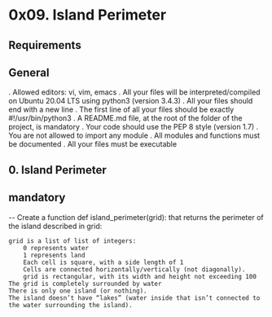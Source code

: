 # 0x09. Island Perimeter 
## Requirements
## General

   . Allowed editors: vi, vim, emacs
   . All your files will be interpreted/compiled on Ubuntu 20.04 LTS using python3 (version 3.4.3)
   . All your files should end with a new line
   . The first line of all your files should be exactly #!/usr/bin/python3
   . A README.md file, at the root of the folder of the project, is mandatory
   . Your code should use the PEP 8 style (version 1.7)
   . You are not allowed to import any module
   . All modules and functions must be documented
   . All your files must be executable


## 0. Island Perimeter
## mandatory

-- Create a function def island_perimeter(grid): that returns the perimeter of the island described in grid:

    grid is a list of list of integers:
        0 represents water
        1 represents land
        Each cell is square, with a side length of 1
        Cells are connected horizontally/vertically (not diagonally).
        grid is rectangular, with its width and height not exceeding 100
    The grid is completely surrounded by water
    There is only one island (or nothing).
    The island doesn’t have “lakes” (water inside that isn’t connected to the water surrounding the island).


